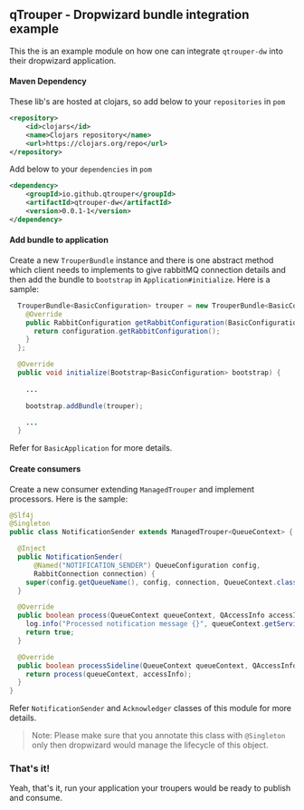 ## qTrouper - Dropwizard bundle integration example 

This the is an example module on how one can integrate `qtrouper-dw` into their dropwizard application.

#### Maven Dependency
These lib's are hosted at clojars, so add below to your `repositories` in `pom`
```xml
<repository>
    <id>clojars</id>
    <name>Clojars repository</name>
    <url>https://clojars.org/repo</url>
</repository>
```
Add below to your `dependencies` in `pom`
```xml
<dependency>
    <groupId>io.github.qtrouper</groupId>
    <artifactId>qtrouper-dw</artifactId>
    <version>0.0.1-1</version>
</dependency>
```

#### Add bundle to application
Create a new `TrouperBundle` instance and there is one abstract method which client needs to implements to give rabbitMQ connection details and then add the bundle to `bootstrap` in `Application#initialize`. Here is a sample:
```java
  TrouperBundle<BasicConfiguration> trouper = new TrouperBundle<BasicConfiguration>() {
    @Override
    public RabbitConfiguration getRabbitConfiguration(BasicConfiguration configuration) {
      return configuration.getRabbitConfiguration();
    }
  };

  @Override
  public void initialize(Bootstrap<BasicConfiguration> bootstrap) {
    
    ...

    bootstrap.addBundle(trouper);

    ...
  }
```
Refer for `BasicApplication` for more details.

#### Create consumers
Create a new consumer extending `ManagedTrouper` and implement processors. Here is the sample:
```java
@Slf4j
@Singleton
public class NotificationSender extends ManagedTrouper<QueueContext> {

  @Inject
  public NotificationSender(
      @Named("NOTIFICATION_SENDER") QueueConfiguration config,
      RabbitConnection connection) {
    super(config.getQueueName(), config, connection, QueueContext.class, Collections.emptySet());
  }

  @Override
  public boolean process(QueueContext queueContext, QAccessInfo accessInfo) {
    log.info("Processed notification message {}", queueContext.getServiceReference());
    return true;
  }

  @Override
  public boolean processSideline(QueueContext queueContext, QAccessInfo accessInfo) {
    return process(queueContext, accessInfo);
  }
}
```
Refer `NotificationSender` and `Acknowledger` classes of this module for more details.
> Note: Please make sure that you annotate this class with `@Singleton` only then dropwizard would manage the lifecycle of this object.

### That's it!
Yeah, that's it, run your application your troupers would be ready to publish and consume.

